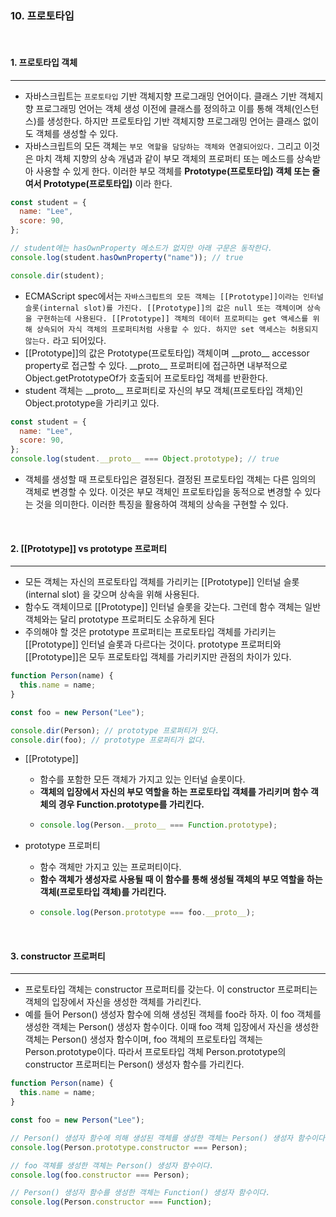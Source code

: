 ### 10. 프로토타입

<br>

#### 1. 프로토타입 객체

---

- 자바스크립트는 `프로토타입` 기반 객체지향 프로그래밍 언어이다. 클래스 기반 객체지향 프로그래밍 언어는 객체 생성 이전에 클래스를 정의하고 이를 통해 객체(인스턴스)를 생성한다. 하지만 프로토타입 기반 객체지향 프로그래밍 언어는 클래스 없이도 객체를 생성할 수 있다.
- 자바스크립트의 모든 객체는 `부모 역할을 담당하는 객체와 연결되어있다.` 그리고 이것은 마치 객체 지향의 상속 개념과 같이 부모 객체의 프로퍼티 또는 메소드를 상속받아 사용할 수 있게 한다. 이러한 부모 객체를 **Prototype(프로토타입) 객체 또는 줄여서 Prototype(프로토타입)** 이라 한다.

```javascript
const student = {
  name: "Lee",
  score: 90,
};

// student에는 hasOwnProperty 메소드가 없지만 아래 구문은 동작한다.
console.log(student.hasOwnProperty("name")); // true

console.dir(student);
```

- ECMAScript spec에서는 `자바스크립트의 모든 객체는 [[Prototype]]이라는 인터널 슬롯(internal slot)를 가진다. [[Prototype]]의 값은 null 또는 객체이며 상속을 구현하는데 사용된다. [[Prototype]] 객체의 데이터 프로퍼티는 get 액세스를 위해 상속되어 자식 객체의 프로퍼티처럼 사용할 수 있다. 하지만 set 액세스는 허용되지 않는다.` 라고 되어있다.
- [[Prototype]]의 값은 Prototype(프로토타입) 객체이며 \_\_proto\_\_ accessor property로 접근할 수 있다. \_\_proto\_\_ 프로퍼티에 접근하면 내부적으로 Object.getPrototypeOf가 호출되어 프로토타입 객체를 반환한다.
- student 객체는 \_\_proto\_\_ 프로퍼티로 자신의 부모 객체(프로토타입 객체)인 Object.prototype을 가리키고 있다.

```javascript
const student = {
  name: "Lee",
  score: 90,
};
console.log(student.__proto__ === Object.prototype); // true
```

- 객체를 생성할 때 프로토타입은 결정된다. 결정된 프로토타입 객체는 다른 임의의 객체로 변경할 수 있다. 이것은 부모 객체인 프로토타입을 동적으로 변경할 수 있다는 것을 의미한다. 이러한 특징을 활용하여 객체의 상속을 구현할 수 있다.

<br>

#### 2. [[Prototype]] vs prototype 프로퍼티

---

- 모든 객체는 자신의 프로토타입 객체를 가리키는 [[Prototype]] 인터널 슬롯(internal slot) 을 갖으며 상속을 위해 사용된다.
- 함수도 객체이므로 [[Prototype]] 인터널 슬롯을 갖는다. 그런데 함수 객체는 일반 객체와는 달리 prototype 프로퍼티도 소유하게 된다
- 주의해야 할 것은 prototype 프로퍼티는 프로토타입 객체를 가리키는 [[Prototype]] 인터널 슬롯과 다르다는 것이다. prototype 프로퍼티와 [[Prototype]]은 모두 프로토타입 객체를 가리키지만 관점의 차이가 있다.

```javascript
function Person(name) {
  this.name = name;
}

const foo = new Person("Lee");

console.dir(Person); // prototype 프로퍼티가 있다.
console.dir(foo); // prototype 프로퍼티가 없다.
```

- [[Prototype]]

  - 함수를 포함한 모든 객체가 가지고 있는 인터널 슬롯이다.
  - **객체의 입장에서 자신의 부모 역할을 하는 프로토타입 객체를 가리키며 함수 객체의 경우 Function.prototype를 가리킨다.**
  - ```javascript
    console.log(Person.__proto__ === Function.prototype);
    ```

- prototype 프로퍼티

  - 함수 객체만 가지고 있는 프로퍼티이다.
  - **함수 객체가 생성자로 사용될 때 이 함수를 통해 생성될 객체의 부모 역할을 하는 객체(프로토타입 객체)를 가리킨다.**
  - ```javascript
    console.log(Person.prototype === foo.__proto__);
    ```

<br>

#### 3. constructor 프로퍼티

---

- 프로토타입 객체는 constructor 프로퍼티를 갖는다. 이 constructor 프로퍼티는 객체의 입장에서 자신을 생성한 객체를 가리킨다.
- 예를 들어 Person() 생성자 함수에 의해 생성된 객체를 foo라 하자. 이 foo 객체를 생성한 객체는 Person() 생성자 함수이다. 이때 foo 객체 입장에서 자신을 생성한 객체는 Person() 생성자 함수이며, foo 객체의 프로토타입 객체는 Person.prototype이다. 따라서 프로토타입 객체 Person.prototype의 constructor 프로퍼티는 Person() 생성자 함수를 가리킨다.

```javascript
function Person(name) {
  this.name = name;
}

const foo = new Person("Lee");

// Person() 생성자 함수에 의해 생성된 객체를 생성한 객체는 Person() 생성자 함수이다.
console.log(Person.prototype.constructor === Person);

// foo 객체를 생성한 객체는 Person() 생성자 함수이다.
console.log(foo.constructor === Person);

// Person() 생성자 함수를 생성한 객체는 Function() 생성자 함수이다.
console.log(Person.constructor === Function);
```
